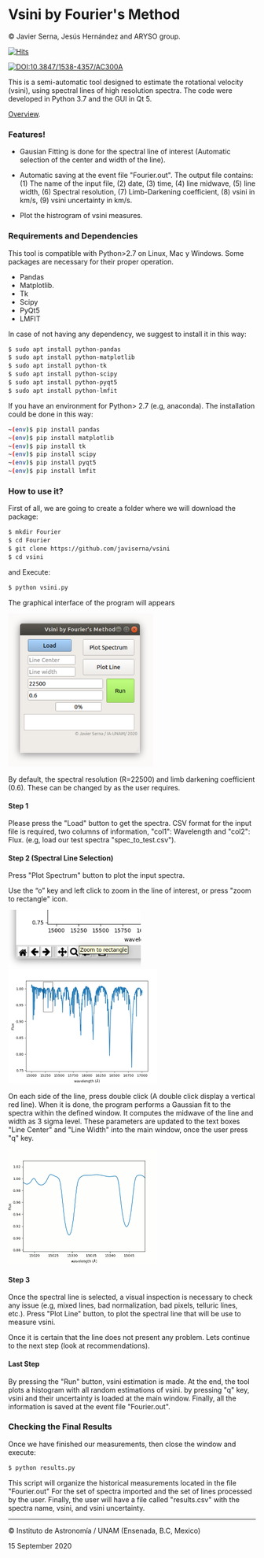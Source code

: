 # Vsini by Fourier's Method

© Javier Serna, Jesús Hernández and ARYSO group.

[![Hits](https://hits.seeyoufarm.com/api/count/incr/badge.svg?url=https%3A%2F%2Fgithub.com%2Fjaviserna%2Fvsini&count_bg=%2379C83D&title_bg=%23555555&icon=&icon_color=%23E7E7E7&title=Visits&edge_flat=false)](https://hits.seeyoufarm.com)

[![DOI:10.3847/1538-4357/AC300A](http://img.shields.io/badge/DOI-10.3847/1538-4357/AC300A-6666FF.svg)](https://doi.org/10.3847/1538-4357/AC300A)

This is a semi-automatic tool designed to estimate the rotational velocity (vsini), using spectral lines of high resolution spectra. The code were developed in Python 3.7 and the GUI in Qt 5.

[Overview](https://docs.google.com/presentation/d/1Cp8NaBN0EEg1mPtAIRAs3g8YdRQxtVRPUWPVnEFa0lI/edit?usp=sharing).

### Features!

  - Gausian Fitting is done for the spectral line of interest (Automatic selection of the center and width of the line).

  - Automatic saving at the event file "Fourier.out".  The output file contains: (1) The name of the input file, (2) date, (3) time, (4) line midwave, (5) line width, (6) Spectral resolution, (7) Limb-Darkening coefficient, (8) vsini in km/s, (9) vsini uncertainty in km/s.
  - Plot the histrogram of vsini measures.

### Requirements and Dependencies

This tool is compatible with Python>2.7 on Linux, Mac y Windows. Some packages are necessary for their proper operation.

* Pandas
* Matplotlib.
* Tk
* Scipy
* PyQt5
* LMFIT

In case of not having any dependency, we suggest to install it in this way:

```zsh
$ sudo apt install python-pandas
$ sudo apt install python-matplotlib
$ sudo apt install python-tk
$ sudo apt install python-scipy
$ sudo apt install python-pyqt5
$ sudo apt install python-lmfit
```

If you have an environment for Python> 2.7 (e.g, anaconda). The installation could be done in this way:

```zsh
~(env)$ pip install pandas
~(env)$ pip install matplotlib
~(env)$ pip install tk
~(env)$ pip install scipy
~(env)$ pip install pyqt5
~(env)$ pip install lmfit
```

### How to use it?

First of all, we are going to create a folder where we will download the package:

```zsh
$ mkdir Fourier
$ cd Fourier
$ git clone https://github.com/javiserna/vsini
$ cd vsini
```

and Execute:

```zsh
$ python vsini.py
```

The graphical interface of the program will appears

<img src="https://raw.githubusercontent.com/javiserna/vsini/master/Images/fourier.png?token=ADW2GZ3M4Z46V4WHSQUX63K7MGPVA" alt="Interfaz Gráfica" style="zoom:80%;" />

By default, the spectral resolution (R=22500) and limb darkening coefficient (0.6). These can be changed by as the user requires. 

#### Step 1

Please press the "Load" button to get the spectra. CSV format for the input file is required, two columns of information, "col1": Wavelength and "col2": Flux. (e.g, load our test spectra "spec_to_test.csv").

#### Step 2 (Spectral Line Selection)

Press "Plot Spectrum" button to plot the input spectra. 

Use the “o” key and left click to zoom in the line of interest, or press "zoom to rectangle" icon.



<img src="https://raw.githubusercontent.com/javiserna/vsini/master/Images/Screenshot%20from%202020-08-06%2018-30-17.png?token=ADW2GZ2NCEBW2W7C3BG4VPK7MGPZ2" style="zoom:80%;" />

<img src="https://raw.githubusercontent.com/javiserna/vsini/master/Images/Screenshot%20from%202020-08-06%2018-30-34.png?token=ADW2GZY57FEETFLBAB2BKWS7MGP4I" style="zoom: 50%;" />





On each side of the line, press double click (A double click display a vertical red line). When it is done, the program performs a Gaussian fit to the spectra within the defined window. It computes the midwave of the line and width as 3 sigma level. These parameters are updated to the text boxes  "Line Center" and "Line Width" into the main window, once the user press "q" key.

<img src="https://raw.githubusercontent.com/javiserna/vsini/master/Images/lineselection.gif?token=ADW2GZ4KOZNTYOGAQ3MBIYC7MGP52" style="zoom: 50%;" />

#### Step 3

Once the spectral line is selected, a visual inspection is necessary to check any issue  (e.g, mixed lines, bad normalization, bad pixels, telluric lines, etc.). Press "Plot Line" button, to plot the spectral line that will be use to measure vsini. 

Once it is certain that the line does not present any problem. Lets continue to the next step (look at recommendations).

#### Last Step

By pressing the "Run" button, vsini estimation is made. At the end, the tool plots a histogram with all random estimations of vsini. by pressing "q" key, vsini and their uncertainty is loaded at the main window. Finally, all the information is saved at the event file "Fourier.out".

### Checking the Final Results

Once we have finished our measurements, then close the window and execute: 

```zsh
$ python results.py
```
This script will organize the historical measurements located in the file "Fourier.out" For the set of spectra imported and the set of lines processed by the user. Finally, the user will have a file called "results.csv" with the spectra name, vsini, and vsini uncertainty.

------

© Instituto de Astronomía / UNAM (Ensenada, B.C, Mexico)

15 September 2020
